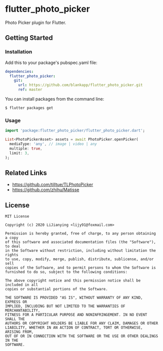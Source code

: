 # flutter_photo_picker

Photo Picker plugin for Flutter.

## Getting Started

### Installation

Add this to your package's pubspec.yaml file:

```yaml
dependencies:
  flutter_photo_picker:
    git:
      url: https://github.com/blankapp/flutter_photo_picker.git
      ref: master
```

You can install packages from the command line:

```bash
$ flutter packages get
```

### Usage

```dart
import 'package:flutter_photo_picker/flutter_photo_picker.dart';

List<PhotoPickerAsset> assets = await PhotoPicker.openPicker(
  mediaType: 'any', // image | video | any
  multiple: true,
  limit: 3,
);
```

## Related Links

- https://github.com/tilltue/TLPhotoPicker
- https://github.com/zhihu/Matisse

## License

```
MIT License

Copyright (c) 2020 LiJianying <lijy91@foxmail.com>

Permission is hereby granted, free of charge, to any person obtaining a copy
of this software and associated documentation files (the "Software"), to deal
in the Software without restriction, including without limitation the rights
to use, copy, modify, merge, publish, distribute, sublicense, and/or sell
copies of the Software, and to permit persons to whom the Software is
furnished to do so, subject to the following conditions:

The above copyright notice and this permission notice shall be included in all
copies or substantial portions of the Software.

THE SOFTWARE IS PROVIDED "AS IS", WITHOUT WARRANTY OF ANY KIND, EXPRESS OR
IMPLIED, INCLUDING BUT NOT LIMITED TO THE WARRANTIES OF MERCHANTABILITY,
FITNESS FOR A PARTICULAR PURPOSE AND NONINFRINGEMENT. IN NO EVENT SHALL THE
AUTHORS OR COPYRIGHT HOLDERS BE LIABLE FOR ANY CLAIM, DAMAGES OR OTHER
LIABILITY, WHETHER IN AN ACTION OF CONTRACT, TORT OR OTHERWISE, ARISING FROM,
OUT OF OR IN CONNECTION WITH THE SOFTWARE OR THE USE OR OTHER DEALINGS IN THE
SOFTWARE.
```
